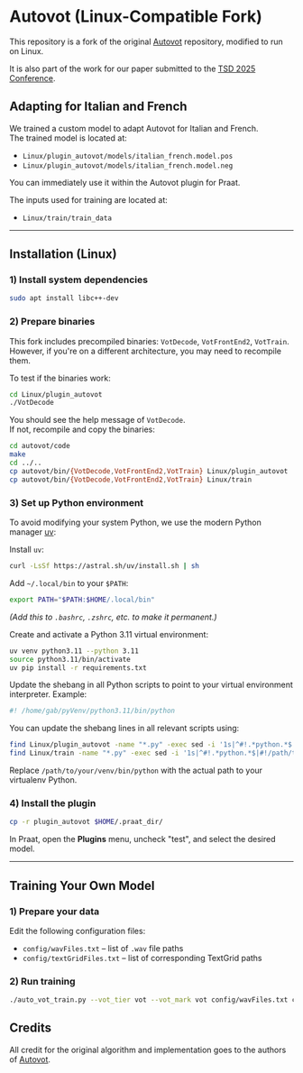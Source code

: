 # Autovot (Linux-Compatible Fork)

This repository is a fork of the original [Autovot](https://github.com/mlml/autovot) repository, modified to run on Linux.

It is also part of the work for our paper submitted to the [TSD 2025 Conference](https://www.kiv.zcu.cz/tsd2025/index.php).

## Adapting for Italian and French

We trained a custom model to adapt Autovot for Italian and French.  
The trained model is located at:

- `Linux/plugin_autovot/models/italian_french.model.pos`
- `Linux/plugin_autovot/models/italian_french.model.neg`

You can immediately use it within the Autovot plugin for Praat.

The inputs used for training are located at:

- `Linux/train/train_data`

---

## Installation (Linux)

### 1) Install system dependencies

```bash
sudo apt install libc++-dev
```

### 2) Prepare binaries

This fork includes precompiled binaries: `VotDecode`, `VotFrontEnd2`, `VotTrain`.  
However, if you're on a different architecture, you may need to recompile them.

To test if the binaries work:

```bash
cd Linux/plugin_autovot
./VotDecode
```

You should see the help message of `VotDecode`.  
If not, recompile and copy the binaries:

```bash
cd autovot/code
make
cd ../..
cp autovot/bin/{VotDecode,VotFrontEnd2,VotTrain} Linux/plugin_autovot
cp autovot/bin/{VotDecode,VotFrontEnd2,VotTrain} Linux/train
```

### 3) Set up Python environment

To avoid modifying your system Python, we use the modern Python manager [uv](https://github.com/astral-sh/uv):

Install `uv`:

```bash
curl -LsSf https://astral.sh/uv/install.sh | sh
```

Add `~/.local/bin` to your `$PATH`:

```bash
export PATH="$PATH:$HOME/.local/bin"
```

*(Add this to `.bashrc`, `.zshrc`, etc. to make it permanent.)*

Create and activate a Python 3.11 virtual environment:

```bash
uv venv python3.11 --python 3.11
source python3.11/bin/activate
uv pip install -r requirements.txt
```

Update the shebang in all Python scripts to point to your virtual environment interpreter. Example:

```python
#! /home/gab/pyVenv/python3.11/bin/python
```

You can update the shebang lines in all relevant scripts using:

```bash
find Linux/plugin_autovot -name "*.py" -exec sed -i '1s|^#!.*python.*$|#!/path/to/your/venv/bin/python|' {} +
find Linux/train -name "*.py" -exec sed -i '1s|^#!.*python.*$|#!/path/to/your/venv/bin/python|' {} +
```

Replace `/path/to/your/venv/bin/python` with the actual path to your virtualenv Python.

### 4) Install the plugin

```bash
cp -r plugin_autovot $HOME/.praat_dir/
```

In Praat, open the **Plugins** menu, uncheck "test", and select the desired model.

---

## Training Your Own Model

### 1) Prepare your data

Edit the following configuration files:
- `config/wavFiles.txt` – list of `.wav` file paths
- `config/textGridFiles.txt` – list of corresponding TextGrid paths

### 2) Run training

```bash
./auto_vot_train.py --vot_tier vot --vot_mark vot config/wavFiles.txt config/textGridFiles.txt output_model/customModel.model
```

## Credits

All credit for the original algorithm and implementation goes to the authors of [Autovot](https://github.com/mlml/autovot).
